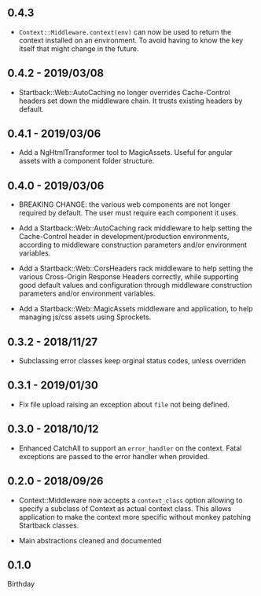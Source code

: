 ## 0.4.3

* `Context::Middleware.context(env)` can now be used to return the context
  installed on an environment. To avoid having to know the key itself that
  might change in the future.

## 0.4.2 - 2019/03/08

* Startback::Web::AutoCaching no longer overrides Cache-Control headers
  set down the middleware chain. It trusts existing headers by default.

## 0.4.1 - 2019/03/06

* Add a NgHtmlTransformer tool to MagicAssets. Useful for angular assets
  with a component folder structure.

## 0.4.0 - 2019/03/06

* BREAKING CHANGE: the various web components are not longer required by
  default. The user must require each component it uses.

* Add a Startback::Web::AutoCaching rack middleware to help setting
  the Cache-Control header in development/production environments,
  according to middleware construction parameters and/or environment
  variables.

* Add a Startback::Web::CorsHeaders rack middleware to help setting
  the various Cross-Origin Response Headers correctly, while supporting
  good default values and configuration through middleware construction
  parameters and/or environment variables.

* Add a Startback::Web::MagicAssets middleware and application, to help
  managing js/css assets using Sprockets.

## 0.3.2 - 2018/11/27

* Subclassing error classes keep orginal status codes, unless overriden

## 0.3.1 - 2019/01/30

* Fix file upload raising an exception about `file` not being defined.

## 0.3.0 - 2018/10/12

* Enhanced CatchAll to support an `error_handler` on the context. Fatal
  exceptions are passed to the error handler when provided.

## 0.2.0 - 2018/09/26

* Context::Middleware now accepts a `context_class` option allowing
  to specify a subclass of Context as actual context class. This allows
  application to make the context more specific without monkey patching
  Startback classes.

* Main abstractions cleaned and documented

## 0.1.0

Birthday
